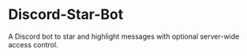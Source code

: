 # Discord-Star-Bot
A Discord bot to star and highlight messages with optional server-wide access control.
